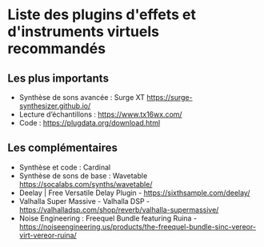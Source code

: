 # Liste des plugins d'effets et d'instruments virtuels recommandés


## Les plus importants

* Synthèse de sons avancée : Surge XT https://surge-synthesizer.github.io/
* Lecture d’échantillons : https://www.tx16wx.com/
* Code : https://plugdata.org/download.html

## Les complémentaires

* Synthèse et code : Cardinal
* Synthèse de sons de base : Wavetable https://socalabs.com/synths/wavetable/
* Deelay | Free Versatile Delay Plugin - https://sixthsample.com/deelay/
* Valhalla Super Massive - Valhalla DSP - https://valhalladsp.com/shop/reverb/valhalla-supermassive/
* Noise Engineering : Freequel Bundle featuring Ruina - https://noiseengineering.us/products/the-freequel-bundle-sinc-vereor-virt-vereor-ruina/

